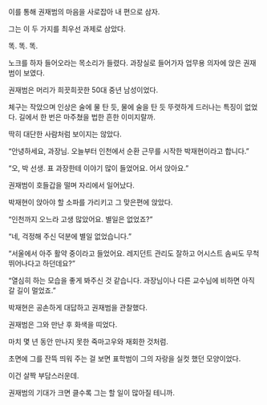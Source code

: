 이를 통해 권재범의 마음을 사로잡아 내 편으로 삼자.

그는 이 두 가지를 최우선 과제로 삼았다.

똑. 똑. 똑.

노크를 하자 들어오라는 목소리가 들렸다. 과장실로 들어가자 업무용 의자에 앉은 권재범이 보였다.

권재범은 머리가 희끗희끗한 50대 중년 남성이었다.

체구는 작았으며 인상은 술에 물 탄 듯, 물에 술을 탄 듯 뚜렷하게 드러나는 특징이 없었다. 길에서 한 번은 마주쳤을 법한 흔한 이미지랄까.

딱히 대단한 사람처럼 보이지는 않았다.

“안녕하세요, 과장님. 오늘부터 인천에서 순환 근무를 시작한 박재현이라고 합니다.”

“오, 박 선생. 표 과장한테 이야기 많이 들었어요. 어서 앉아요.”

권재범이 호들갑을 떨며 자리에서 일어났다.

박재현이 앉아야 할 소파를 가리키고 그 맞은편에 앉았다.

“인천까지 오느라 고생 많았어요. 별일은 없었죠?”

“네, 걱정해 주신 덕분에 별일 없었습니다.”

“서울에서 아주 활약 중이라고 들었어요. 레지던트 관리도 잘하고 어시스트 솜씨도 무척 뛰어나다고 하던데요?”

“열심히 하는 모습을 좋게 봐주신 것 같습니다. 과장님이나 다른 교수님에 비하면 아직 갈 길이 멀었죠.”

박재현은 공손하게 대답하고 권재범을 관찰했다.

권재범은 그와 만난 후 화색을 띠었다.

마치 몇 년 동안 만나지 못한 죽마고우와 재회한 것처럼.

초면에 그를 잔뜩 띄워 주는 걸 보면 표학범이 그의 자랑을 실컷 했던 모양이었다.

이건 살짝 부담스러운데.

권재범의 기대가 크면 클수록 그는 할 일이 많아질 테니까.